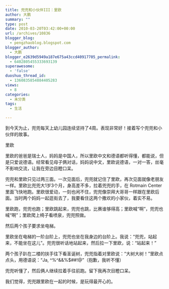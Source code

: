 ```yaml
---
title: 兜兜和小伙伴III：里欧
author: 大鹏
summary: ""
type: post
date: 2010-03-20T03:42:00+00:00
url: /archives/10836
blogger_blog:
  - pengzhaoblog.blogspot.com
blogger_author:
  - 大鹏
blogger_e2639d5949a187e675a43ccd40917705_permalink:
  - 6402805455333693139
superawesome:
  - 'false'
duoshuo_thread_id:
  - 1360835854884405283
views:
  - 8
categories:
  - 未分类
tags:
  - 生活

---
```

到今天为止，兜兜每天上幼儿园连续坚持了4周。表现非常好！接着写个兜兜和小伙伴的故事。

里欧

里欧的爸爸是瑞士人，妈妈是中国人，所以里欧中文和德语都听得懂，都能说，但是只爱说德语。经常看见母子俩对话，妈妈说中文，里欧说德语，一对一答，丝毫不影响交流，让我在旁边目瞪口呆。

兜兜和里欧只见过两三面。一次见面后，兜兜就记住了里欧，再次见面就像老朋友一样。里欧比兜兜大1岁3个月，身高差不多，拉着兜兜的手，在 Rotmain Center里面飞快地跑。里欧很爱动，一刻也闲不住，兜兜像崇拜大哥哥一样跟在里欧后面。当时两个妈妈一起逛街去了，我要看住这两个撒欢的小家伙，着实不易。

里欧跑，兜兜也跑；里欧跳起来，兜兜也跳，比赛谁够得高；里欧喊“啊”，兜兜也喊“啊”；里欧爬上椅子看喷泉，兜兜照做。

然后两个孩子要求坐电梯。

里欧坐在电梯的一阶台阶上，兜兜也坐在我身边的台阶上。我说：“兜兜，站起来，不能坐在这儿”。兜兜很听话地站起来，然后拉一下里欧，说：“站起来！”

两个孩子趴在二楼的扶手往下看圣诞树，兜兜指着对里欧说：“大树大树！”里欧点点头，用德语说：“Ja, ^%^&&%$##!@”（抱歉，我听不懂）

兜兜听懂了，然后俩人继续拉着手往前跑。留下我再次目瞪口呆。

我们觉得，兜兜跟里欧在一起的时候，是玩得最开心的。
